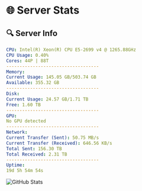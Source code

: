 # 🌐 Server Stats
## 🔍 Server Info
```yaml
CPU: Intel(R) Xeon(R) CPU E5-2699 v4 @ 1265.88GHz
CPU Usage: 0.40%
Cores: 44P | 88T
-----------------------------------
Memory:
Current Usage: 145.05 GB/503.74 GB
Available: 355.32 GB
-----------------------------------
Disk:
Current Usage: 24.57 GB/1.71 TB
Free: 1.60 TB
-----------------------------------
GPU:
No GPU detected
-----------------------------------
Network:
Current Transfer (Sent): 50.75 MB/s
Current Transfer (Received): 646.56 KB/s
Total Sent: 156.30 TB
Total Received: 2.31 TB
-----------------------------------
Uptime:
19d 5h 54m 54s
```
![GitHub Stats](https://img.shields.io/badge/Updated-2025-02-27_04:38:12-blue)